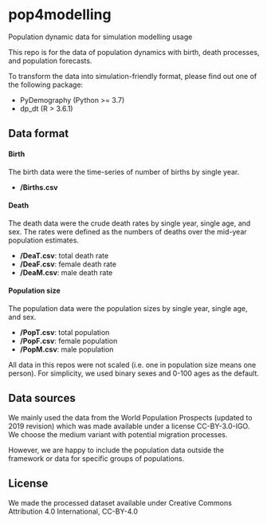 # pop4modelling
Population dynamic data for simulation modelling usage

This repo is for the data of population dynamics with birth, death processes, and population forecasts. 

To transform the data into simulation-friendly format, please find out one of the following package:

- PyDemography (Python >= 3.7)
- dp_dt (R > 3.6.1)


## Data format

#### Birth
The birth data were the time-series of number of births by single year.

- **/Births.csv**

#### Death
The death data were the crude death rates by single year, single age, and sex. The rates were defined as the numbers of deaths over the mid-year population estimates. 

- **/DeaT.csv**: total death rate
- **/DeaF.csv**: female death rate
- **/DeaM.csv**: male death rate

#### Population size
The population data were the population sizes by single year, single age, and sex. 

- **/PopT.csv**: total population
- **/PopF.csv**: female population
- **/PopM.csv**: male population


All data in this repos were not scaled (i.e. one in population size means one person). For simplicity, we used binary sexes and 0-100 ages as the default.


## Data sources
We mainly used the data from the World Population Prospects (updated to 2019 revision) which was made available under a license CC-BY-3.0-IGO. We choose the medium variant with potential migration processes. 


However, we are happy to include the population data outside the framework or data for specific groups of populations. 


## License

We made the processed dataset available under Creative Commons Attribution 4.0 International, CC-BY-4.0

